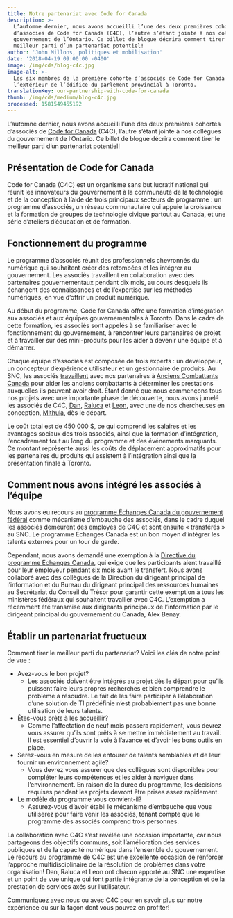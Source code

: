 ```yaml
---
title: Notre partenariat avec Code for Canada
description: >-
  L’automne dernier, nous avons accueilli l’une des deux premières cohortes
  d’associés de Code for Canada (C4C), l’autre s’étant jointe à nos collègues du
  gouvernement de l’Ontario. Ce billet de blogue décrira comment tirer le
  meilleur parti d’un partenariat potentiel!
author: 'John Millons, politiques et mobilisation'
date: '2018-04-19 09:00:00 -0400'
image: /img/cds/blog-c4c.jpg
image-alt: >-
  Les six membres de la première cohorte d’associés de Code for Canada à
  l’extérieur de l’édifice du parlement provincial à Toronto.
translationKey: our-partnership-with-code-for-canada
thumb: /img/cds/medium/blog-c4c.jpg
processed: 1581549455192
---
```


L’automne dernier, nous avons accueilli l’une des deux premières cohortes d’associés de [Code for Canada](https://codefor.ca/fr/) (C4C), l’autre s’étant jointe à nos collègues du gouvernement de l’Ontario. Ce billet de blogue décrira comment tirer le meilleur parti d’un partenariat potentiel!

## Présentation de Code for Canada

Code for Canada (C4C) est un organisme sans but lucratif national qui réunit les innovateurs du gouvernement à la communauté de la technologie et de la conception à l’aide de trois principaux secteurs de programme : un programme d’associés, un réseau communautaire qui appuie la croissance et la formation de groupes de technologie civique partout au Canada, et une série d’ateliers d’éducation et de formation.

## Fonctionnement du programme

Le programme d’associés réunit des professionnels chevronnés du numérique qui souhaitent créer des retombées et les intégrer au gouvernement. Les associés travaillent en collaboration avec des partenaires gouvernementaux pendant dix mois, au cours desquels ils échangent des connaissances et de l’expertise sur les méthodes numériques, en vue d’offrir un produit numérique.

Au début du programme, Code for Canada offre une formation d’intégration aux associés et aux équipes gouvernementales à Toronto. Dans le cadre de cette formation, les associés sont appelés à se familiariser avec le fonctionnement du gouvernement, à rencontrer leurs partenaires de projet et à travailler sur des mini-produits pour les aider à devenir une équipe et à démarrer.

Chaque équipe d’associés est composée de trois experts : un développeur, un concepteur d’expérience utilisateur et un gestionnaire de produits. Au SNC, les associés [travaillent](https://medium.com/code-for-canada/benefits-at-a-glance-aee020d224f8) avec nos partenaires à [Anciens Combattants Canada](https://www.canada.ca/fr/anciens-combattants-canada.html) pour aider les anciens combattants à déterminer les prestations auxquelles ils peuvent avoir droit. Étant donné que nous commençons tous nos projets avec une importante phase de découverte, nous avons jumelé les associés de C4C, [Dan](https://twitter.com/danprime), [Raluca](https://twitter.com/eneraluca) et [Leon](https://twitter.com/le0nL), avec une de nos chercheuses en conception, [Mithula](https://twitter.com/MithulaNaik), dès le départ.

Le coût total est de 450 000 $, ce qui comprend les salaires et les avantages sociaux des trois associés, ainsi que la formation d’intégration, l’encadrement tout au long du programme et des événements marquants. Ce montant représente aussi les coûts de déplacement approximatifs pour les partenaires du produits qui assistent à l’intégration ainsi que la présentation finale à Toronto.

## Comment nous avons intégré les associés à l’équipe

Nous avons eu recours au [programme Échanges Canada du gouvernement fédéral](https://www.canada.ca/fr/secretariat-conseil-tresor/services/perfectionnement-professionnel/echanges-canada.html) comme mécanisme d’embauche des associés, dans le cadre duquel les associés demeurent des employés de C4C et sont ensuite « transférés » au SNC. Le programme Échanges Canada est un bon moyen d’intégrer les talents externes pour un tour de garde.

Cependant, nous avons demandé une exemption à la [Directive du programme Échanges Canada](https://www.tbs-sct.gc.ca/pol/doc-fra.aspx?id=12553), qui exige que les participants aient travaillé pour leur employeur pendant six mois avant le transfert. Nous avons collaboré avec des collègues de la Direction du dirigeant principal de l’information et du Bureau du dirigeant principal des ressources humaines au Secrétariat du Conseil du Trésor pour garantir cette exemption à tous les ministères fédéraux qui souhaitent travailler avec C4C. L’exemption a récemment été transmise aux dirigeants principaux de l’information par le dirigeant principal du gouvernement du Canada, Alex Benay.

## Établir un partenariat fructueux

Comment tirer le meilleur parti du partenariat? Voici les clés de notre point de vue :

* Avez-vous le bon projet?
  * Les associés doivent être intégrés au projet dès le départ pour qu’ils puissent faire leurs propres recherches et bien comprendre le problème à résoudre. Le fait de les faire participer à l’élaboration d’une solution de TI prédéfinie n’est probablement pas une bonne utilisation de leurs talents.
* Êtes-vous prêts à les accueillir?
  * Comme l’affectation de neuf mois passera rapidement, vous devrez vous assurer qu’ils sont prêts à se mettre immédiatement au travail. Il est essentiel d’ouvrir la voie à l’avance et d’avoir les bons outils en place.
* Serez-vous en mesure de les entourer de talents semblables et de leur fournir un environnement agile?
  * Vous devrez vous assurer que des collègues sont disponibles pour compléter leurs compétences et les aider à naviguer dans l’environnement. En raison de la durée du programme, les décisions requises pendant les projets devront être prises assez rapidement.
* Le modèle du programme vous convient-il?
  * Assurez-vous d’avoir établi le mécanisme d’embauche que vous utiliserez pour faire venir les associés, tenant compte que le programme des associés comprend trois personnes.

La collaboration avec C4C s’est revélée une occasion importante, car nous partageons des objectifs communs, soit l’amélioration des services publiques et de la capacité numérique dans l’ensemble du gouvernement. Le recours au programme de C4C est une excellente occasion de renforcer l’approche multidisciplinaire de la résolution de problèmes dans votre organisation! Dan, Raluca et Leon ont chacun apporté au SNC une expertise et un point de vue unique qui font partie intégrante de la conception et de la prestation de services axés sur l’utilisateur.

[Communiquez avec nous](mailto:cds-snc@tbs-sct.gc.ca) ou avec [C4C](mailto:dorothy@codefor.ca) pour en savoir plus sur notre expérience ou sur la façon dont vous pouvez en profiter!


